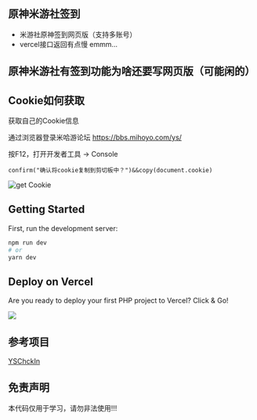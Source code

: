 ## 原神米游社签到
- 米游社原神签到网页版（支持多账号）
- vercel接口返回有点慢 emmm...
## 原神米游社有签到功能为啥还要写网页版（可能闲的）
## Cookie如何获取
获取自己的Cookie信息

通过浏览器登录米哈游论坛 https://bbs.mihoyo.com/ys/

按F12，打开开发者工具 -> Console

```
confirm("确认将cookie复制到剪切板中？")&&copy(document.cookie)
```
![get Cookie](https://cdn.jsdelivr.net/gh/itxve/mhy-api/public/assets/cookie.jpg)

## Getting Started

First, run the development server:

```bash
npm run dev
# or
yarn dev
```

## Deploy on Vercel

Are you ready to deploy your first PHP project to Vercel? Click & Go!

<a href="https://vercel.com/new/clone?s=https%3A%2F%2Fgithub.com%2Fitxve%2Fmhy-api"><img src="https://vercel.com/button"></a>


## 参考项目

[YSChckIn](https://github.com/ZtionJam/YSChckIn)

## 免责声明
本代码仅用于学习，请勿非法使用!!!

